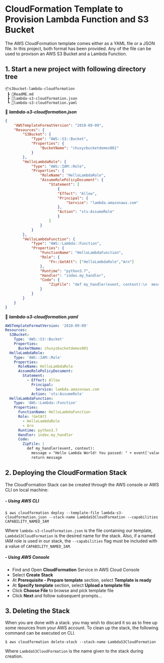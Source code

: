 # CloudFormation Template to Provision Lambda Function and S3 Bucket

The AWS CloudFormation template comes either as a YAML file or a JSON file. In this project, both format has been provided. Any of the file can be used to provison an AWS S3 Bucket and a Lambda Function.  

## 1. Start a new project with following directory tree

```
📦s3bucket-lambda-cloudformation
 ┣ 📜ReadME.md
 ┣ 📜lambda-s3-cloudformation.json
 ┗ 📜lambda-s3-cloudformation.yaml
```

📜 ***lambda-s3-cloudformation.json***

```json
{
    "AWSTemplateFormatVersion": "2010-09-09",
    "Resources": {
        "S3Bucket": {
            "Type": "AWS::S3::Bucket",
            "Properties": {
                "BucketName": "chuxyzbucketdemos001"
            }
        },
        "HelloLambdaRole": {
            "Type": "AWS::IAM::Role",
            "Properties": {
                "RoleName": "HelloLambdaRole",
                "AssumeRolePolicyDocument": {
                    "Statement": [
                        {
                        "Effect": "Allow",
                        "Principal": {
                            "Service": "lambda.amazonaws.com"
                        },
                        "Action": "sts:AssumeRole"
                        }
                    ]
                }
            }
        },
        "HelloLambdaFunction": {
            "Type": "AWS::Lambda::Function",
            "Properties": {
                "FunctionName": "HelloLambdaFunction",
                "Role": {
                    "Fn::GetAtt": ["HelloLambdaRole","Arn"]
                },
                "Runtime": "python3.7",
                "Handler": "index.my_handler",
                "Code": {
                    "ZipFile": "def my_handler(event, context):\n  message = \"Hello Lambda World! You passed: \" +event['value']\n  return message\n"
                }
            }
        } 
    }
}
```

📜 ***lambda-s3-cloudformation.yaml***

```yaml
AWSTemplateFormatVersion: '2010-09-09'
Resources:
  S3Bucket:
    Type: 'AWS::S3::Bucket'
    Properties:
      BucketName: chuxyzbucketdemos001
  HelloLambdaRole:
    Type: 'AWS::IAM::Role'
    Properties:
      RoleName: HelloLambdaRole
      AssumeRolePolicyDocument:
        Statement:
          - Effect: Allow
            Principal:
              Service: lambda.amazonaws.com
            Action: 'sts:AssumeRole'
  HelloLambdaFunction:
    Type: 'AWS::Lambda::Function'
    Properties:
      FunctionName: HelloLambdaFunction
      Role: !GetAtt
        - HelloLambdaRole
        - Arn
      Runtime: python3.7
      Handler: index.my_handler
      Code:
        ZipFile: |
          def my_handler(event, context):
            message = "Hello Lambda World! You passed: " + event['value']
            return message

```

## 2. Deploying the CloudFormation Stack

The CloudFormation Stack can be created through the AWS console or AWS CLI on local machine:

##### - Using AWS CLI

```shell
$ aws cloudformation deploy --template-file lambda-s3-cloudformation.json --stack-name LambdaS3CloudFormation --capabilities CAPABILITY_NAMED_IAM
```  

Where `lambda-s3-cloudformation.json` is the file containing our template, `LambdaS3CloudFormation` is the desired name for the stack. Also, if a named IAM role is used in our stack, the `--capabilities` flag must be included with a value of `CAPABILITY_NAMED_IAM`.


##### - Using AWS Console

- Find and Open **CloudFormation** Service in AWS Cloud Console
- Select **Create Stack**
- At **Prerequisite - Prepare template** section, select **Template is ready**
- At **Specify template** section, select **Upload a template file**
- Click **Choose File** to browse and pick template file
- Click **Next** and follow subsequent prompts...

## 3. Deleting the Stack

When you are done with a stack. you may wish to discard it so as to free up some reources from your AWS account. To clean up the stack, the following command can be executed on CLI.

```shell
$ aws cloudformation delete-stack --stack-name LambdaS3CloudFormation
```  

Where `LambdaS3CloudFormation` is the name given to the stack during creation.
